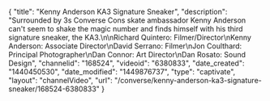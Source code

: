 {
    "title": "Kenny Anderson KA3 Signature Sneaker",
    "description": "Surrounded by 3s Converse Cons skate ambassador Kenny Anderson can't seem to shake the magic number and finds himself with his third signature sneaker, the KA3.\n\nRichard Quintero: Filmer\/Director\nKenny Anderson: Associate Director\nDavid Serrano: Filmer\nJon Coulthard: Principal Photographer\nDan Connor: Art Director\nDan Rosato: Sound Design",
    "channelid": "168524",
    "videoid": "6380833",
    "date_created": "1440450530",
    "date_modified": "1449876737",
    "type": "captivate",
    "layout": "channelVideo",
    "url": "\/converse\/kenny-anderson-ka3-signature-sneaker\/168524-6380833"
}